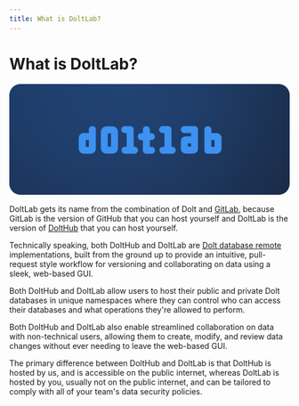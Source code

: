 ```yaml
---
title: What is DoltLab?
---
```


# What is DoltLab?

![DoltLab logo](../../.gitbook/assets/doltlab-preview.png)

DoltLab gets its name from the combination of Dolt and [GitLab](), because GitLab is the version of GitHub that you can host yourself and DoltLab is the version of [DoltHub]() that you can host yourself.

Technically speaking, both DoltHub and DoltLab are [Dolt database remote]() implementations, built from the ground up to provide an intuitive, pull-request style workflow for versioning and collaborating on data using a sleek, web-based GUI.

Both DoltHub and DoltLab allow users to host their public and private Dolt databases in unique namespaces where they can control who can access their databases and what operations they're allowed to perform.

Both DoltHub and DoltLab also enable streamlined collaboration on data with non-technical users, allowing them to create, modify, and review data changes without ever needing to leave the web-based GUI.

The primary difference between DoltHub and DoltLab is that DoltHub is hosted by us, and is accessible on the public internet, whereas DoltLab is hosted by you, usually not on the public internet, and can be tailored to comply with all of your team's data security policies.
